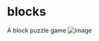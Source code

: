 # blocks
A block puzzle game
![image](https://github.com/Mkac003/blocks/assets/70202245/aa82ccb7-4ec1-4eb9-bc0b-4bd942e9f351)
